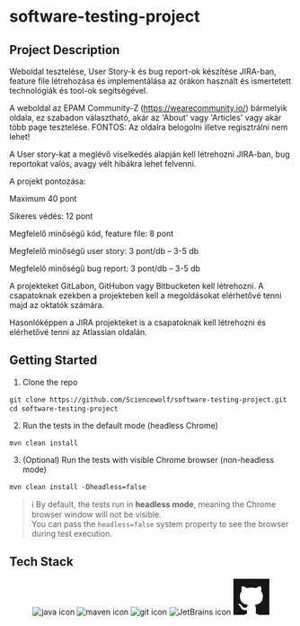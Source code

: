 # software-testing-project

## Project Description
Weboldal tesztelése, User Story-k és bug report-ok készítése JIRA-ban, feature file létrehozása és implementálása az órákon használt és ismertetett technológiák és tool-ok segítségével. 

A weboldal az EPAM Community-Z (https://wearecommunity.io/) bármelyik oldala, ez szabadon választható, akár az 'About' vagy 'Articles' vagy akár több page tesztelése. FONTOS: Az oldalra belogolni illetve regisztrálni nem lehet! 

A User story-kat a meglévő viselkedés alapján kell létrehozni JIRA-ban, bug reportokat valós, avagy vélt hibákra lehet felvenni. 

A projekt pontozása: 

Maximum 40 pont 

Sikeres védés: 12 pont 

Megfelelő minőségű kód, feature file: 8 pont 

Megfelelő minőségű user story: 3 pont/db – 3-5 db 

Megfelelő minőségű bug report: 3 pont/db – 3-5 db 

A projekteket GitLabon, GitHubon vagy Bitbucketen kell létrehozni. A csapatoknak ezekben a projekteben kell a megoldásokat elérhetővé tenni majd az oktatók számára. 

Hasonlóképpen a JIRA projekteket is a csapatoknak kell létrehozni és elérhetővé tenni az Atlassian oldalán. 

## Getting Started
1. Clone the repo
```shell
git clone https://github.com/Sciencewolf/software-testing-project.git
cd software-testing-project
```
2. Run the tests in the default mode (headless Chrome)
```shell
mvn clean install
```
3. (Optional) Run the tests with visible Chrome browser (non-headless mode)
```shell
mvn clean install -Dheadless=false
```
> ℹ️ By default, the tests run in **headless mode**, meaning the Chrome browser window will not be visible.  
> You can pass the `headless=false` system property to see the browser during test execution.


## Tech Stack
<p align="center">
    <img src="https://www.vectorlogo.zone/logos/java/java-icon.svg" alt="java icon" />
    <img src="https://www.vectorlogo.zone/logos/apache_maven/apache_maven-icon.svg" alt="maven icon" />
    <img src="https://www.vectorlogo.zone/logos/git-scm/git-scm-icon.svg" alt="git icon" />
    <img src="https://www.vectorlogo.zone/logos/jetbrains/jetbrains-icon.svg" alt="JetBrains icon" />
    <img src="https://raw.githubusercontent.com/edent/SuperTinyIcons/master/images/svg/github.svg" alt="github icon" width="64" height="64"/>
</p>